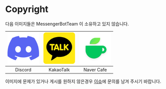 # Copyright

다음 이미지들은 MessengerBotTeam 이 소유하고 있지 않습니다.

<img width="100" src="https://raw.githubusercontent.com/MessengerBotTeam/.github/main/profile/images/discord-icon.svg">|<img width="100" src="https://raw.githubusercontent.com/MessengerBotTeam/.github/main/profile/images/kakaotalk-logo.svg">|<img width="100" src="https://raw.githubusercontent.com/MessengerBotTeam/.github/main/profile/images/naver-cafe.webp">
:---:|:---:|:---:
Discord|KakaoTalk|Naver Cafe

이미지에 문제가 있거나 게시를 원하지 않은경우 [이슈](https://github.com/MessengerBotTeam/.github/issues)에 문의를 남겨 주시기 바랍니다.
